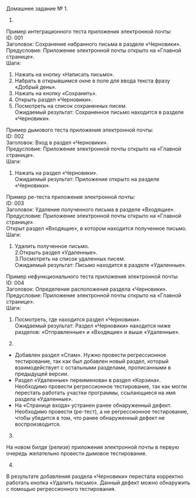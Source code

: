 Домашнее задание № 1.

1.
Пример интеграционного теста приложения электронной почты:  
ID: 001  
Заголовок:
Сохранение набранного письма в разделе «Черновики».  
Предусловие:
Приложение электронной почты открыто на «Главной странице».  
Шаги:  
1. Нажать на кнопку «Написать письмо».  
2. Набрать в открывшимся окне в поле для ввода текста фразу «Добрый день».  
3. Нажать на кнопку «Сохранить».  
4. Открыть раздел «Черновики».  
5. Посмотреть на список сохраненных писем.  
Ожидаемый результат: Сохраненное письмо находится в разделе «Черновики».


Пример дымового теста приложения электронной почты:  
ID: 002  
Заголовок: Вход в раздел «Черновики».  
Предусловие: Приложение электронной почты открыто на «Главной странице».    
Шаги:  
1. Нажать на раздел «Черновики».  
Ожидаемый результат: Приложение открыто на разделе «Черновики».


Пример ре-теста приложения электронной почты:  
ID: 003  
Заголовок: Удаление полученного письма в разделе «Входящие».  
Предусловие: Приложение электронной почты открыто на «Главной странице».  
Открыт раздел «Входящие», в котором находится полученное письмо.  
Шаги:   
1. Удалить полученное письмо.  
2.Открыть раздел «Удаленные».  
3.Посмотреть на список удаленных писем.  
Ожидаемый результат: Письмо находится в разделе «Удаленные».


Пример нефункционального теста приложения электронной почты:  
ID: 004  
Заголовок: Определение расположения раздела «Черновики».  
Предусловие: Приложение электронной почты открыто на «Главной странице».  
Шаги:  
1. Посмотреть, где находится раздел «Черновики».  
Ожидаемый результат: Раздел «Черновики» находится ниже разделов: «Отправленные» и «Входящие» и выше «Удаленные».


2.  
- Добавлен раздел «Спам». Нужно провести регрессионное тестирование, так как был добавлен новый раздел, который взаимодействует с остальными разделами, прописанными в предыдущей версии.  
- Раздел «Удаленные» переименован в раздел «Корзина». Необходимо провести регрессионное тестирование, так как могли перестать работать участки программы, ссылающиеся на имя раздела «Удаленные».  
- На «Странице входа» устранен ранее обнаруженный дефект. Необходимо провести (ре-тест), а не регрессионное тестирование, чтобы убедится в том, что ранее обнаруженный дефект не воспроизводится.


3.  
На новом билде (релизе) приложения электронной почты в первую очередь желательно провести дымовое тестирование.


4.  
В результате добавления раздела «Черновики» перестала корректно работать кнопка «Удалить письмо». Данный дефект можно обнаружить с помощью регрессионного тестирования.  


